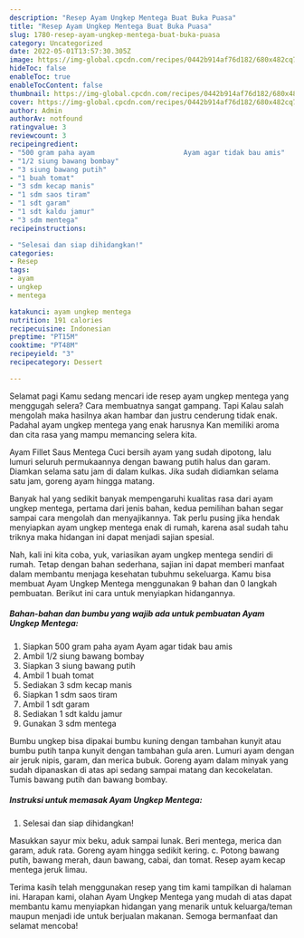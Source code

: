 ```yaml
---
description: "Resep Ayam Ungkep Mentega Buat Buka Puasa"
title: "Resep Ayam Ungkep Mentega Buat Buka Puasa"
slug: 1780-resep-ayam-ungkep-mentega-buat-buka-puasa
category: Uncategorized
date: 2022-05-01T13:57:30.305Z
image: https://img-global.cpcdn.com/recipes/0442b914af76d182/680x482cq70/ayam-ungkep-mentega-foto-resep-utama.jpg
hideToc: false
enableToc: true
enableTocContent: false
thumbnail: https://img-global.cpcdn.com/recipes/0442b914af76d182/680x482cq70/ayam-ungkep-mentega-foto-resep-utama.jpg
cover: https://img-global.cpcdn.com/recipes/0442b914af76d182/680x482cq70/ayam-ungkep-mentega-foto-resep-utama.jpg
author: Admin
authorAv: notfound
ratingvalue: 3
reviewcount: 3
recipeingredient:
- "500 gram paha ayam                      Ayam agar tidak bau amis"
- "1/2 siung bawang bombay"
- "3 siung bawang putih"
- "1 buah tomat"
- "3 sdm kecap manis"
- "1 sdm saos tiram"
- "1 sdt garam"
- "1 sdt kaldu jamur"
- "3 sdm mentega"
recipeinstructions:

- "Selesai dan siap dihidangkan!"
categories:
- Resep
tags:
- ayam
- ungkep
- mentega

katakunci: ayam ungkep mentega 
nutrition: 191 calories
recipecuisine: Indonesian
preptime: "PT15M"
cooktime: "PT48M"
recipeyield: "3"
recipecategory: Dessert

---
```



Selamat pagi Kamu sedang mencari ide resep ayam ungkep mentega yang menggugah selera? Cara membuatnya sangat gampang. Tapi Kalau salah mengolah maka hasilnya akan hambar dan justru cenderung tidak enak. Padahal ayam ungkep mentega yang enak harusnya Kan memiliki aroma dan cita rasa yang mampu memancing selera kita.


Ayam Fillet Saus Mentega Cuci bersih ayam yang sudah dipotong, lalu lumuri seluruh permukaannya dengan bawang putih halus dan garam. Diamkan selama satu jam di dalam kulkas. Jika sudah didiamkan selama satu jam, goreng ayam hingga matang.

Banyak hal yang sedikit banyak mempengaruhi kualitas rasa dari ayam ungkep mentega, pertama dari jenis bahan, kedua pemilihan bahan segar sampai cara mengolah dan menyajikannya. Tak perlu pusing jika hendak menyiapkan ayam ungkep mentega enak di rumah, karena asal sudah tahu triknya maka hidangan ini dapat menjadi sajian spesial.


Nah, kali ini kita coba, yuk, variasikan ayam ungkep mentega sendiri di rumah. Tetap dengan bahan sederhana, sajian ini dapat memberi manfaat dalam membantu menjaga kesehatan tubuhmu sekeluarga. Kamu bisa membuat Ayam Ungkep Mentega menggunakan 9 bahan dan 0 langkah pembuatan. Berikut ini cara untuk menyiapkan hidangannya.

<!--inarticleads1-->

##### Bahan-bahan dan bumbu yang wajib ada untuk pembuatan Ayam Ungkep Mentega:

1. Siapkan 500 gram paha ayam                      Ayam agar tidak bau amis
1. Ambil 1/2 siung bawang bombay
1. Siapkan 3 siung bawang putih
1. Ambil 1 buah tomat
1. Sediakan 3 sdm kecap manis
1. Siapkan 1 sdm saos tiram
1. Ambil 1 sdt garam
1. Sediakan 1 sdt kaldu jamur
1. Gunakan 3 sdm mentega


Bumbu ungkep bisa dipakai bumbu kuning dengan tambahan kunyit atau bumbu putih tanpa kunyit dengan tambahan gula aren. Lumuri ayam dengan air jeruk nipis, garam, dan merica bubuk. Goreng ayam dalam minyak yang sudah dipanaskan di atas api sedang sampai matang dan kecokelatan. Tumis bawang putih dan bawang bombay. 

<!--inarticleads2-->

##### Instruksi untuk memasak Ayam Ungkep Mentega:


1. Selesai dan siap dihidangkan!

Masukkan sayur mix beku, aduk sampai lunak. Beri mentega, merica dan garam, aduk rata. Goreng ayam hingga sedikit kering. c. Potong bawang putih, bawang merah, daun bawang, cabai, dan tomat. Resep ayam kecap mentega jeruk limau. 

Terima kasih telah menggunakan resep yang tim kami tampilkan di halaman ini. Harapan kami, olahan Ayam Ungkep Mentega yang mudah di atas dapat membantu kamu menyiapkan hidangan yang menarik untuk keluarga/teman maupun menjadi ide untuk berjualan makanan. Semoga bermanfaat dan selamat mencoba!
